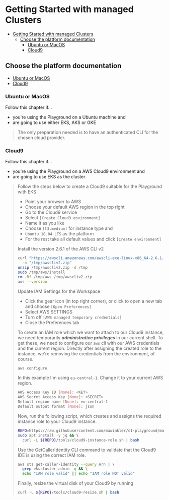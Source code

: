 # Getting Started with managed Clusters

- [Getting Started with managed Clusters](#getting-started-with-managed-clusters)
  - [Choose the platform documentation](#choose-the-platform-documentation)
    - [Ubuntu or MacOS](#ubuntu-or-macos)
    - [Cloud9](#cloud9)

## Choose the platform documentation

- [Ubuntu or MacOS](#ubuntu-or-macos)
- [Cloud9](#cloud9)

### Ubuntu or MacOS

Follow this chapter if...

- you're using the Playground on a Ubuntu machine and
- are going to use either EKS, AKS or GKE

> The only preparation needed is to have an authenticated CLI for the chosen cloud provider.

### Cloud9

Follow this chapter if...

- you're using the Playground on a AWS Cloud9 environment and
- are going to use EKS as the cluster

> Follow the steps below to create a Cloud9 suitable for the Playground with EKS
>
> - Point your browser to AWS
> - Choose your default AWS region in the top right
> - Go to the Cloud9 service
> - Select `[Create Cloud9 environment]`
> - Name it as you like
> - Choose `[t3.medium]` for instance type and
> - `Ubuntu 18.04 LTS` as the platform
> - For the rest take all default values and click `[Create environment]`
>
> Install the version 2.6.1 of the AWS CLI v2
>
> ```sh
> curl "https://awscli.amazonaws.com/awscli-exe-linux-x86_64-2.6.1.zip" \
>   -o "/tmp/awscliv2.zip"
> unzip /tmp/awscliv2.zip -d /tmp
> sudo /tmp/aws/install
> rm -Rf /tmp/aws /tmp/awscliv2.zip
> aws --version
> ```
>
> Update IAM Settings for the Workspace
>
> - Click the gear icon (in top right corner), or click to open a new tab and choose `[Open Preferences]`
> - Select AWS SETTINGS
> - Turn off `[AWS managed temporary credentials]`
> - Close the Preferences tab
>
> To create an IAM role which we want to attach to our Cloud9 instance, we need temporarily ***administrative privileges*** in our current shell. To get these, we need to configure our `aws` cli with our AWS credentials and the current region. Directly after assigning the created role to the instance, we're removing the credentials from the environment, of course.
>
> ```sh
> aws configure
> ```
>
> In this example I'm using `eu-central-1`. Change it to your current AWS region.
>
> ```sh
> AWS Access Key ID [None]: <KEY>
> AWS Secret Access Key [None]: <SECRET>
> Default region name [None]: eu-central-1
> Default output format [None]: json
> ```
>
> Now, run the following script, which creates and assigns the required instance role to your Cloud9 instance.
>
> ```sh
> REPO=https://raw.githubusercontent.com/mawinkler/c1-playground/master
> sudo apt install -y jq && \
>   curl -L ${REPO}/tools/cloud9-instance-role.sh | bash
> ```
>
> Use the GetCallerIdentity CLI command to validate that the Cloud9 IDE is using the correct IAM role.
>
> ```sh
> aws sts get-caller-identity --query Arn | \
>   grep ekscluster-admin -q && \
>   echo "IAM role valid" || echo "IAM role NOT valid"
> ```
>
> Finally, resize the virtual disk of your Cloud9 by running
>
> ```sh
> curl -L ${REPO}/tools/cloud9-resize.sh | bash
> ```
